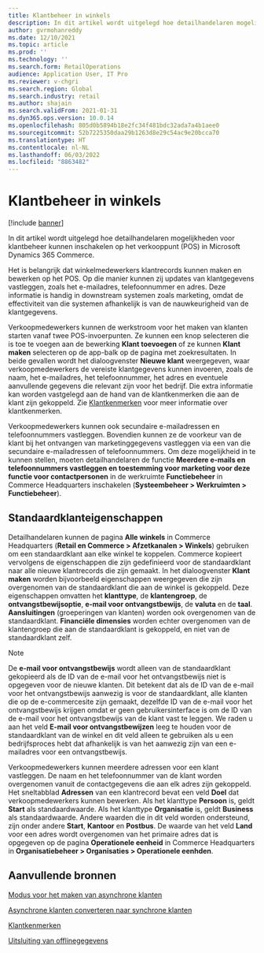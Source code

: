 ```yaml
---
title: Klantbeheer in winkels
description: In dit artikel wordt uitgelegd hoe detailhandelaren mogelijkheden voor klantbeheer kunnen inschakelen op het verkooppunt (POS) in Microsoft Dynamics 365 Commerce.
author: gvrmohanreddy
ms.date: 12/10/2021
ms.topic: article
ms.prod: ''
ms.technology: ''
ms.search.form: RetailOperations
audience: Application User, IT Pro
ms.reviewer: v-chgri
ms.search.region: Global
ms.search.industry: retail
ms.author: shajain
ms.search.validFrom: 2021-01-31
ms.dyn365.ops.version: 10.0.14
ms.openlocfilehash: 805d0b5894b18e2fc34f481bdc32ada7a4b1aee0
ms.sourcegitcommit: 52b7225350daa29b1263d8e29c54ac9e20bcca70
ms.translationtype: HT
ms.contentlocale: nl-NL
ms.lasthandoff: 06/03/2022
ms.locfileid: "8863482"
---
```

# <a name="customer-management-in-stores"></a>Klantbeheer in winkels

[!include [banner](includes/banner.md)]

In dit artikel wordt uitgelegd hoe detailhandelaren mogelijkheden voor klantbeheer kunnen inschakelen op het verkooppunt (POS) in Microsoft Dynamics 365 Commerce.

Het is belangrijk dat winkelmedewerkers klantrecords kunnen maken en bewerken op het POS. Op die manier kunnen zij updates van klantgegevens vastleggen, zoals het e-mailadres, telefoonnummer en adres. Deze informatie is handig in downstream systemen zoals marketing, omdat de effectiviteit van die systemen afhankelijk is van de nauwkeurigheid van de klantgegevens.

Verkoopmedewerkers kunnen de werkstroom voor het maken van klanten starten vanaf twee POS-invoerpunten. Ze kunnen een knop selecteren die is toe te voegen aan de bewerking **Klant toevoegen** of ze kunnen **Klant maken** selecteren op de app-balk op de pagina met zoekresultaten. In beide gevallen wordt het dialoogvenster **Nieuwe klant** weergegeven, waar verkoopmedewerkers de vereiste klantgegevens kunnen invoeren, zoals de naam, het e-mailadres, het telefoonnummer, het adres en eventuele aanvullende gegevens die relevant zijn voor het bedrijf. Die extra informatie kan worden vastgelegd aan de hand van de klantkenmerken die aan de klant zijn gekoppeld. Zie [Klantkenmerken](dev-itpro/customer-attributes.md) voor meer informatie over klantkenmerken.

Verkoopmedewerkers kunnen ook secundaire e-mailadressen en telefoonnummers vastleggen. Bovendien kunnen ze de voorkeur van de klant bij het ontvangen van marketinggegevens vastleggen via een van die secundaire e-mailadressen of telefoonnummers. Om deze mogelijkheid in te kunnen stellen, moeten detailhandelaren de functie **Meerdere e-mails en telefoonnummers vastleggen en toestemming voor marketing voor deze functie voor contactpersonen** in de werkruimte **Functiebeheer** in Commerce Headquarters inschakelen (**Systeembeheer \> Werkruimten \> Functiebeheer**).

## <a name="default-customer-properties"></a>Standaardklanteigenschappen

Detailhandelaren kunnen de pagina **Alle winkels** in Commerce Headquarters (**Retail en Commerce \> Afzetkanalen \> Winkels**) gebruiken om een standaardklant aan elke winkel te koppelen. Commerce kopieert vervolgens de eigenschappen die zijn gedefinieerd voor de standaardklant naar alle nieuwe klantrecords die zijn gemaakt. In het dialoogvenster **Klant maken** worden bijvoorbeeld eigenschappen weergegeven die zijn overgenomen van de standaardklant die aan de winkel is gekoppeld. Deze eigenschappen omvatten het **klanttype**, de **klantengroep**, de **ontvangstbewijsoptie**, **e-mail voor ontvangstbewijs**, de **valuta** en de **taal**. **Aansluitingen** (groeperingen van klanten) worden ook overgenomen van de standaardklant. **Financiële dimensies** worden echter overgenomen van de klantengroep die aan de standaardklant is gekoppeld, en niet van de standaardklant zelf.

> [!NOTE]
> De **e-mail voor ontvangstbewijs** wordt alleen van de standaardklant gekopieerd als de ID van de e-mail voor het ontvangstbewijs niet is opgegeven voor de nieuwe klanten. Dit betekent dat als de ID van de e-mail voor het ontvangstbewijs aanwezig is voor de standaardklant, alle klanten die op de e-commercesite zijn gemaakt, dezelfde ID van de e-mail voor het ontvangstbewijs krijgen omdat er geen gebruikersinterface is om de ID van de e-mail voor het ontvangstbewijs van de klant vast te leggen. We raden u aan het veld **E-mail voor ontvangstbewijzen** leeg te houden voor de standaardklant van de winkel en dit veld alleen te gebruiken als u een bedrijfsproces hebt dat afhankelijk is van het aanwezig zijn van een e-mailadres voor een ontvangstbewijs. 

Verkoopmedewerkers kunnen meerdere adressen voor een klant vastleggen. De naam en het telefoonnummer van de klant worden overgenomen vanuit de contactgegevens die aan elk adres zijn gekoppeld. Het sneltabblad **Adressen** van een klantrecord bevat een veld **Doel** dat verkoopmedewerkers kunnen bewerken. Als het klanttype **Persoon** is, geldt **Start** als standaardwaarde. Als het klanttype **Organisatie** is, geldt **Business** als standaardwaarde. Andere waarden die in dit veld worden ondersteund, zijn onder andere **Start**, **Kantoor** en **Postbus**. De waarde van het veld **Land** voor een adres wordt overgenomen van het primaire adres dat is opgegeven op de pagina **Operationele eenheid** in Commerce Headquarters in **Organisatiebeheer \> Organisaties \> Operationele eenhden**.



## <a name="additional-resources"></a>Aanvullende bronnen

[Modus voor het maken van asynchrone klanten](async-customer-mode.md)

[Asynchrone klanten converteren naar synchrone klanten](convert-async-to-sync.md)

[Klantkenmerken](dev-itpro/customer-attributes.md)

[Uitsluiting van offlinegegevens](dev-itpro/implementation-considerations-cdx.md#offline-data-exclusion)
